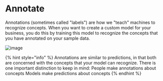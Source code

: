 # Annotate

Annotations \(sometimes called "labels"\) are how we "teach" machines to recognize concepts. When you want to create a custom model for your business, you do this by training this model to recognize the concepts that you have annotated on your sample data.

![image](../../.gitbook/assets/annotate.jpg)

{% hint style="info" %}
Annotations are similar to predictions, in that both are concerned with the concepts that your model can recognize. There is one important distinction to keep in mind:
People make annotations about concepts
Models make predictions about concepts
{% endhint %}
